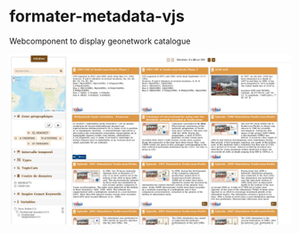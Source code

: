 # formater-metadata-vjs
Webcomponent to display geonetwork catalogue

![Screenshot](/images/screenshot0.png)
